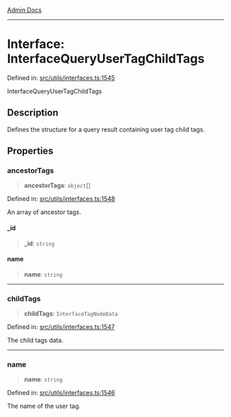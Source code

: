 [Admin Docs](/)

---

# Interface: InterfaceQueryUserTagChildTags

Defined in: [src/utils/interfaces.ts:1545](https://github.com/PalisadoesFoundation/talawa-admin/blob/main/src/utils/interfaces.ts#L1545)

InterfaceQueryUserTagChildTags

## Description

Defines the structure for a query result containing user tag child tags.

## Properties

### ancestorTags

> **ancestorTags**: `object`[]

Defined in: [src/utils/interfaces.ts:1548](https://github.com/PalisadoesFoundation/talawa-admin/blob/main/src/utils/interfaces.ts#L1548)

An array of ancestor tags.

#### \_id

> **\_id**: `string`

#### name

> **name**: `string`

---

### childTags

> **childTags**: `InterfaceTagNodeData`

Defined in: [src/utils/interfaces.ts:1547](https://github.com/PalisadoesFoundation/talawa-admin/blob/main/src/utils/interfaces.ts#L1547)

The child tags data.

---

### name

> **name**: `string`

Defined in: [src/utils/interfaces.ts:1546](https://github.com/PalisadoesFoundation/talawa-admin/blob/main/src/utils/interfaces.ts#L1546)

The name of the user tag.
